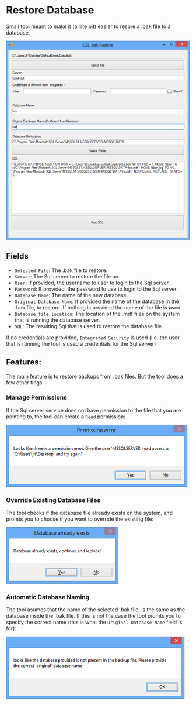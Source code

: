 ﻿# Restore Database

Small tool meant to make it (a lilte bit) easier to resore a .bak file to a database.

![screenshot](screenshot.png)

## Fields

* `Selected File`: The .bak file to restore.
* `Server`: The Sql server to restore the file on.
* `User`: If provided, the username to user to login to the Sql server.
* `Password`: If provided, the password to use to login to the Sql server.
* `Database Name`: The name of the new database.
* `Original Database Name`: If provided the name of the database in the .bak file, to restore. If nothing is provided the name of the file is used.
* `Database file location`: The location of the .mdf files on the system that is running the database server.
* `SQL`: The resulting Sql that is used to restore the database file.

If no credentials are provided, `Integrated Security` is used (i.e. the user that is running the tool is used a credentials for the Sql server)

## Features:

The main feature is to restore backups from .bak files. But the tool does a few other tings:

### Manage Permissions

If the Sql server service does not have permission to the file that you are pointing to, the tool can create a `Read` permission:

![screenshot-permission](screenshot-permission.png)

### Override Existing Database Files

The tool checks if the database file already exists on the system, and promts you to choose if you want to override the existing file:

![screenshot-replace](screenshot-replace.png)

### Automatic Database Naming

The tool asumes that the name of the selected .bak file, is the same as the database inside the .bak file. If this is not the case the tool promts you to specify the correct name (this is what the `Original Database Name` field is for):

![screenshot-badname](screenshot-badname.png)
